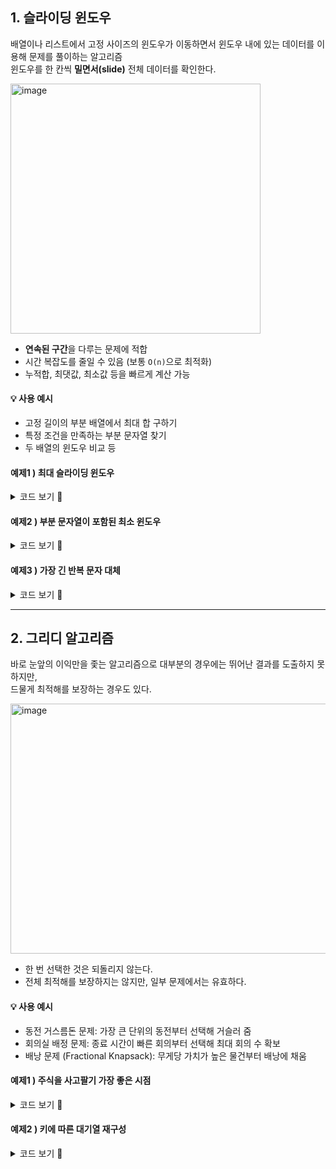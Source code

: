 ## 1. 슬라이딩 윈도우
배열이나 리스트에서 고정 사이즈의 윈도우가 이동하면서 윈도우 내에 있는 데이터를 이용해 문제를 풀이하는 알고리즘
<br>
윈도우를 한 칸씩 **밀면서(slide)** 전체 데이터를 확인한다.

<img width="400" height="400" alt="image" src="https://github.com/user-attachments/assets/29575520-097c-4728-936c-5fbbc3ce06cf" />


- **연속된 구간**을 다루는 문제에 적합
- 시간 복잡도를 줄일 수 있음 (보통 `O(n)`으로 최적화)
- 누적합, 최댓값, 최소값 등을 빠르게 계산 가능

#### 💡 사용 예시
- 고정 길이의 부분 배열에서 최대 합 구하기
- 특정 조건을 만족하는 부분 문자열 찾기
- 두 배열의 윈도우 비교 등

#### 예제1 ) 최대 슬라이딩 윈도우

<details>
<summary>코드 보기 🔽</summary>

```python
## 배열 nums가 주어졌을 때 k 크기의 슬라이딩 윈도우를 오른쪽 끝까지 이동하면서
## 최대 슬라이딩 윈도우를 구하라.

from typing import List

class Solution:
    def maxSlidingWindow(self, nums: List[int], k: int) -> List[int]:
        if not nums:
            return nums

        r = []
        for i in range(len(nums) - k + 1):
            r.append(max(nums[i:i + k]))

        return r

sol = Solution()
print(sol.maxSlidingWindow([1,3,-1,-3,5,3,6,7], 3))

# 윈도우가 이동하면서 3개의 숫자씩 묶어서 그 중 최댓값을 하나씩 뽑는다.
# 출력 : [3, 3, 5, 5, 6, 7]
```
</details>


#### 예제2 ) 부분 문자열이 포함된 최소 윈도우

<details>
<summary>코드 보기 🔽</summary>

```python
# 문자열 S와 T를 입력받아 O(n)에 T의 모든 문자가 포함된 S의
# 최소 윈도우를 찾아라.

# 투 포인터, 슬라이딩 윈도우로 최적화
import collections

class Solution:
    def minWindow(self, s: str, t: str) -> str:
        need = collections.Counter(t)
        missing = len(t)
        left = start = end = 0
        
        # 오른쪽 포인터 이동
        for right, char in enumerate(s, 1):
            missing -= need[char] > 0
            need[char] -= 1
            
            # 필요 문자가 0이면 왼쪽 포인터 이동 판단
            if missing == 0:
                while left < right and need[s[left]] < 0:
                    need[s[left]] += 1
                    left += 1
                    
                if not end or right - left <= end - start:
                    start, end = left, right
                need[s[left]] += 1
                missing += 1
                left += 1
            
        return s[start:end]
        
sol = Solution()
print(sol.minWindow("ADOBECODEBANC", "ABC"))

# 출력 : BANC
```
</details> 

#### 예제3 ) 가장 긴 반복 문자 대체
<details>
<summary>코드 보기 🔽</summary>
    
```python
# 대문자로 구성된 문자열 s가 주어졌을 때 k번만큼의 변경으로 만들 수 있는,
# 연속으로 반복된 문자열의 가장 긴 길이를 출력하라.

import collections

class Solution:
    def characterReplacement(self, s: str, k: int) -> int:
        left = right = 0
        counts = collections.Counter()
        for right in range(1, len(s) + 1):
            counts[s[right - 1]] += 1
            # 가장 흔하게 등장하는 문자 탐색
            max_char_n = counts.most_common(1)[0][1]
            
            # k 초과시 왼쪽 포인터 이동
            if right - left - max_char_n > k:
                counts[s[left]] -= 1
                left += 1
        return right - left
    
sol = Solution()
print(sol.characterReplacement("AAABBC", 2))

# B를 A로 각각 2번 변경하면 길이 5인 AAAAA를 만들 수 있다.
# 출력 : 5

```
</details> 

---

## 2. 그리디 알고리즘
바로 눈앞의 이익만을 좇는 알고리즘으로 대부분의 경우에는 뛰어난 결과를 도출하지 못하지만,<br>
드물게 최적해를 보장하는 경우도 있다.

<img width="600" height="400" alt="image" src="https://github.com/user-attachments/assets/157ecc90-0899-4df2-a852-2c2f42452e71" />

- 한 번 선택한 것은 되돌리지 않는다.
- 전체 최적해를 보장하지는 않지만, 일부 문제에서는 유효하다.

#### 💡 사용 예시
- 동전 거스름돈 문제: 가장 큰 단위의 동전부터 선택해 거슬러 줌
- 회의실 배정 문제: 종료 시간이 빠른 회의부터 선택해 최대 회의 수 확보
- 배낭 문제 (Fractional Knapsack): 무게당 가치가 높은 물건부터 배낭에 채움

#### 예제1 ) 주식을 사고팔기 가장 좋은 시점
<details>
<summary>코드 보기 🔽</summary>

```python
# 여러 번의 거래로 낼 수 있는 최대 이익을 산출하라.
from typing import List

class Solution:
    # 그리디 알고리즘
    def maxProfit(self, prices: List[int]) -> int:
        result = 0
        # 값이 오르는 경우 매번 그리디 계산
        for i in range(len(prices) - 1):
            if prices[i + 1] > prices[i]:
                result += prices[i + 1] - prices[i]
        return result
    
    # 파이썬다운 방식으로 처리
    def maxProfit_py(self, prices: List[int]) -> int:
        # 0보다 크면 무조건 합산
        return sum(max(prices[i + 1] - prices[i],0) for i in range(len(prices) -1))

sol = Solution()
print(sol.maxProfit([7,1,5,3,6,4])) # 그리디 알고리즘
print(sol.maxProfit_py([7,1,5,3,6,4])) # 파이썬 활용

# 출력 : 7
```

</details>

#### 예제2 ) 키에 따른 대기열 재구성
<details>
<summary>코드 보기 🔽</summary>

```python
# 여러 명의 사람들이 줄을 서 있다. 각각의 사람은 (h, k)의 두 정수 쌍을 갖는데,
# h는 그 사람의 키, k는 앞에 줄 서 있는 사람들 중 자신의 키 이상인 사람들의
# 수를 뜻한다. 이 값이 올바르도록 줄을 재정렬하는 알고리즘을 작성하라.

# 우선순위 큐 이용
import heapq
from typing import List

class Solution:
    def reconstructQueue(self, people: List[List[int]]) -> List[List[int]]:
        heap = []
        # 키 역순, 인덱스 삽입
        for person in people:
            heapq.heappush(heap, (-person[0], person[1]))
                           
        result = []
        # 키 역순, 인덱스 추출
        while heap:
            person = heapq.heappop(heap)
            result.insert(person[1], [-person[0], person[1]])
        return result
    
sol = Solution()
print(sol.reconstructQueue([[7,0],[4,4],[7,1],[5,0],[6,1],[5,2]]))

# 출력 : [[5, 0], [7, 0], [5, 2], [6, 1], [4, 4], [7, 1]]
```
</details>
